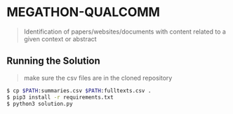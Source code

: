 # MEGATHON-QUALCOMM
> Identification of papers/websites/documents with content related to a given context or abstract

## Running the Solution
> make sure the csv files are in the cloned repository
```bash
$ cp $PATH:summaries.csv $PATH:fulltexts.csv .
$ pip3 install -r requirements.txt
$ python3 solution.py
```

